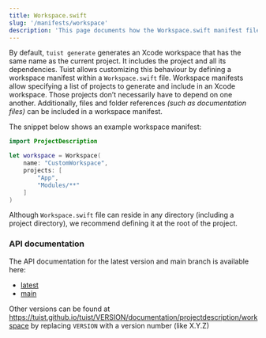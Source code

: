 ```yaml
---
title: Workspace.swift
slug: '/manifests/workspace'
description: 'This page documents how the Workspace.swift manifest file can be used to group projects together, add additional files, and define workspace schemes.'
---
```


By default, `tuist generate` generates an Xcode workspace that has the same name as the current project. It includes the project and all its dependencies. Tuist allows customizing this behaviour by defining a workspace manifest within a `Workspace.swift` file. Workspace manifests allow specifying a list of projects to generate and include in an Xcode workspace. Those projects don’t necessarily have to depend on one another. Additionally, files and folder references _(such as documentation files)_ can be included in a workspace manifest.

The snippet below shows an example workspace manifest:

```swift
import ProjectDescription

let workspace = Workspace(
    name: "CustomWorkspace",
    projects: [
        "App",
        "Modules/**"
    ]
)
```

Although `Workspace.swift` file can reside in any directory (including a project directory), we recommend defining it at the root of the project.

### API documentation

The API documentation for the latest version and main branch is available here:

* [latest](https://tuist.github.io/tuist/latest/documentation/projectdescription/workspace)
* [main](https://tuist.github.io/tuist/main/documentation/projectdescription/workspace)

Other versions can be found at https://tuist.github.io/tuist/VERSION/documentation/projectdescription/workspace by replacing `VERSION` with a version number (like X.Y.Z)
